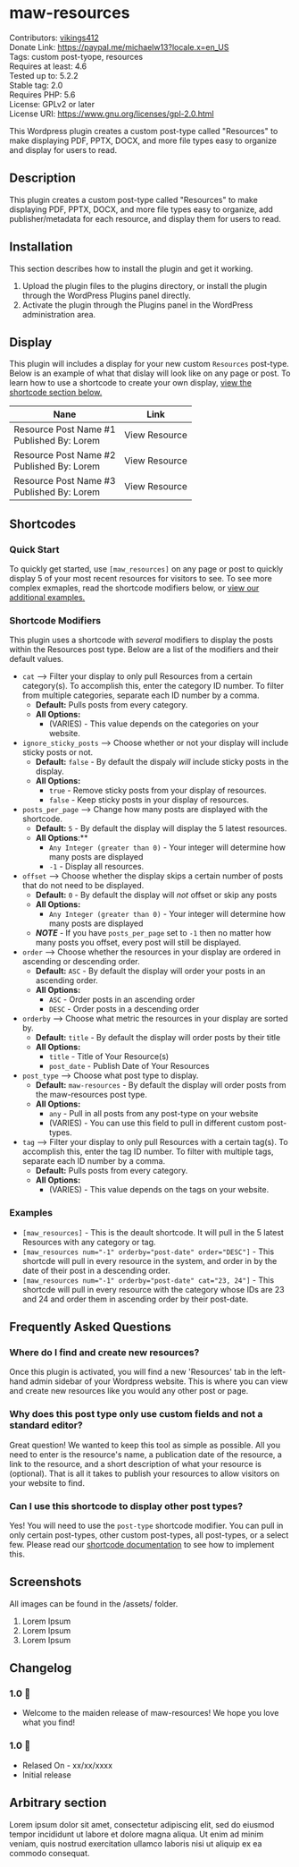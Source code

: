 # maw-resources
Contributors: [vikings412](https://profiles.wordpress.org/vikings412/) <br>
Donate Link: https://paypal.me/michaelw13?locale.x=en_US <br>
Tags: custom post-tyope, resources <br>
Requires at least: 4.6 <br>
Tested up to: 5.2.2 <br>
Stable tag: 2.0 <br>
Requires PHP: 5.6 <br>
License: GPLv2 or later <br>
License URI: https://www.gnu.org/licenses/gpl-2.0.html <br>

This Wordpress plugin creates a custom post-type called "Resources" to make displaying PDF, PPTX, DOCX, and more file types easy to organize and display for users to read.

## Description

This plugin creates a custom post-type called "Resources" to make displaying PDF, PPTX, DOCX, and more file types easy to organize, add publisher/metadata for each resource, and display them for users to read.

## Installation

This section describes how to install the plugin and get it working.

1. Upload the plugin files to the plugins directory, or install the plugin through the WordPress Plugins panel directly.
2. Activate the plugin through the Plugins panel in the WordPress administration area.

## Display
This plugin will includes a display for your new custom `Resources` post-type. Below is an example of what that dislay will look like on any page or post. To learn how to use a shortcode to create your own display, [view the shortcode section below.](https://github.com/mike-weiner/maw-resources/blob/master/README.md#shortcodes)

| Nane                                          | Link          |  
|-----------------------------------------------|---------------|
| Resource Post Name #1<br> Published By: Lorem | View Resource | 
| Resource Post Name #2<br> Published By: Lorem | View Resource |
| Resource Post Name #3<br> Published By: Lorem | View Resource | 

## Shortcodes

### Quick Start
To quickly get started, use `[maw_resources]` on any page or post to quickly display 5 of your most recent resources for visitors to see. To see more complex exmaples, read the shortcode modifiers below, or [view our additional examples.](https://github.com/mike-weiner/maw-resources#examples) 

### Shortcode Modifiers

This plugin uses a shortcode with *several* modifiers to display the posts within the Resources post type. Below are a list of the modifiers and their default values. 

- `cat` --> Filter your display to only pull Resources from a certain category(s). To accomplish this, enter the category ID number. To filter from multiple categories, separate each ID number by a comma. 
   * **Default:** Pulls posts from every category. 
   * **All Options:** 
      * (VARIES) - This value depends on the categories on your website.
- `ignore_sticky_posts` --> Choose whether or not your display will include sticky posts or not.  
   * **Default:** `false` - By default the dispaly _will_ include sticky posts in the display.
   * **All Options:** 
      * `true` - Remove sticky posts from your display of resources.
      * `false` - Keep sticky posts in your display of resources.
- `posts_per_page` --> Change how many posts are displayed with the shortcode. 
   * **Default:** `5` - By default the display will display the 5 latest resources.
   * **All Options**:** 
      * `Any Integer (greater than 0)` - Your integer will determine how many posts are displayed
      * `-1` - Display all resources.
- `offset` --> Choose whether the display skips a certain number of posts that do not need to be displayed.
   * **Default:** `0` - By default the display will _not_ offset or skip any posts
   * **All Options:** 
      * `Any Integer (greater than 0)` - Your integer will determine how many posts are displayed
   * **_NOTE_** - If you have `posts_per_page` set to `-1` then no matter how many posts you offset, every post will still be displayed.    
- `order` --> Choose whether the resources in your display are ordered in ascending or descending order. 
   * **Default:** `ASC` - By default the display will order your posts in an ascending order.
   * **All Options:** 
      * `ASC` - Order posts in an ascending order
      * `DESC` - Order posts in a descending order
- `orderby` --> Choose what metric the resources in your display are sorted by.
   * **Default:** `title` - By default the display will order posts by their title
   * **All Options:** 
      * `title` - Title of Your Resource(s)
      * `post_date` - Publish Date of Your Resources
- `post_type` --> Choose what post type to display.
   * **Default:** `maw-resources` - By default the display will order posts from the maw-resources post type.
   * **All Options:** 
      * `any` - Pull in all posts from any post-type on your website
      * (VARIES) - You can use this field to pull in different custom post-types.      
- `tag` --> Filter your display to only pull Resources with a certain tag(s). To accomplish this, enter the tag ID number. To filter with multiple tags, separate each ID number by a comma. 
   * **Default:** Pulls posts from every category. 
   * **All Options:** 
      * (VARIES) - This value depends on the tags on your website.      
 
### Examples
- `[maw_resources]` - This is the deault shortcode. It will pull in the 5 latest Resources with any category or tag.
- `[maw_resources num="-1" orderby="post-date" order="DESC"]` - This shortcde will pull in every resource in the system, and order in by the date of their post in a descending order.
- `[maw_resources num="-1" orderby="post-date" cat="23, 24"]` - This shortcde will pull in every resource with the category whose IDs are 23 and 24 and order them in ascending order by their post-date.

## Frequently Asked Questions

### Where do I find and create new resources?

Once this plugin is activated, you will find a new 'Resources' tab in the left-hand admin sidebar of your Wordpress website. This is where you can view and create new resources like you would any other post or page.

### Why does this post type only use custom fields and not a standard editor?

Great question! We wanted to keep this tool as simple as possible. All you need to enter is the resource's name, a publication date of the resource, a link to the resource, and a short description of what your resource is (optional). That is all it takes to publish your resources to allow visitors on your website to find.

### Can I use this shortcode to display other post types?

Yes! You will need to use the `post-type` shortcode modifier. You can pull in only certain post-types, other custom post-types, all post-types, or a select few. Please read our [shortcode documentation](https://github.com/mike-weiner/maw-resources/blob/master/README.md#shortcodes) to see how to implement this.

## Screenshots
All images can be found in the /assets/ folder.

1. Lorem Ipsum
2. Lorem Ipsum
3. Lorem Ipsum

## Changelog

### 1.0 🎉
* Welcome to the maiden release of maw-resources! We hope you love what you find!

### 1.0 🎉
* Relased On - xx/xx/xxxx
* Initial release

## Arbitrary section

Lorem ipsum dolor sit amet, consectetur adipiscing elit, sed do eiusmod tempor incididunt ut labore et dolore magna aliqua. Ut enim ad minim veniam, quis nostrud exercitation ullamco laboris nisi ut aliquip ex ea commodo consequat.
